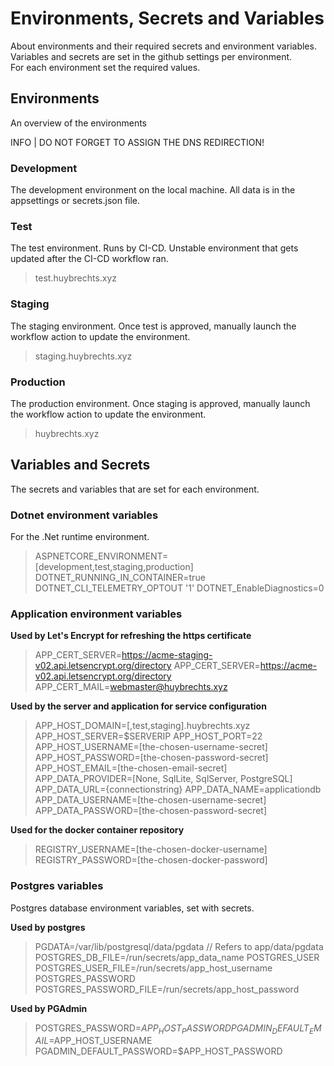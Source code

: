 # Environments, Secrets and Variables
About environments and their required secrets and environment variables. \
Variables and secrets are set in the github settings per environment. \
For each environment set the required values.

## Environments
An overview of the environments

INFO | DO NOT FORGET TO ASSIGN THE DNS REDIRECTION!

### Development
The development environment on the local machine.
All data is in the appsettings or secrets.json file.

### Test
The test environment. Runs by CI-CD. Unstable environment that gets updated after the CI-CD workflow ran.
> test.huybrechts.xyz

### Staging
The staging environment. Once test is approved, manually launch the workflow action to update the environment.
> staging.huybrechts.xyz

### Production
The production environment. Once staging is approved, manually launch the workflow action to update the environment.
> huybrechts.xyz

## Variables and Secrets
The secrets and variables that are set for each environment.

### Dotnet environment variables
For the .Net runtime environment.

> ASPNETCORE_ENVIRONMENT=[development,test,staging,production]
> DOTNET_RUNNING_IN_CONTAINER=true
> DOTNET_CLI_TELEMETRY_OPTOUT '1'
> DOTNET_EnableDiagnostics=0

### Application environment variables

**Used by Let's Encrypt for refreshing the https certificate**
> APP_CERT_SERVER=https://acme-staging-v02.api.letsencrypt.org/directory
> APP_CERT_SERVER=https://acme-v02.api.letsencrypt.org/directory
> APP_CERT_MAIL=webmaster@huybrechts.xyz

**Used by the server and application for service configuration**
> APP_HOST_DOMAIN=[,test,staging].huybrechts.xyz
> APP_HOST_SERVER=$SERVERIP
> APP_HOST_PORT=22
> APP_HOST_USERNAME=[the-chosen-username-secret]
> APP_HOST_PASSWORD=[the-chosen-password-secret]
> APP_HOST_EMAIL=[the-chosen-email-secret]
> APP_DATA_PROVIDER=[None, SqlLite, SqlServer, PostgreSQL]
> APP_DATA_URL={connectionstring}
> APP_DATA_NAME=applicationdb
> APP_DATA_USERNAME=[the-chosen-username-secret]
> APP_DATA_PASSWORD=[the-chosen-password-secret]

**Used for the docker container repository**
> REGISTRY_USERNAME=[the-chosen-docker-username]
> REGISTRY_PASSWORD=[the-chosen-docker-password]

### Postgres variables
Postgres database environment variables, set with secrets.

**Used by postgres**
> PGDATA=/var/lib/postgresql/data/pgdata // Refers to app/data/pgdata
> POSTGRES_DB_FILE=/run/secrets/app_data_name
> POSTGRES_USER
> POSTGRES_USER_FILE=/run/secrets/app_host_username
> POSTGRES_PASSWORD
> POSTGRES_PASSWORD_FILE=/run/secrets/app_host_password

**Used by PGAdmin**
> POSTGRES_PASSWORD=$APP_HOST_PASSWORD
> PGADMIN_DEFAULT_EMAIL=$APP_HOST_USERNAME
> PGADMIN_DEFAULT_PASSWORD=$APP_HOST_PASSWORD

